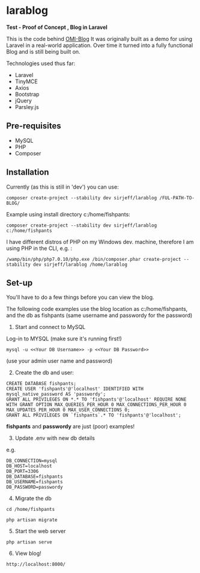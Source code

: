 # larablog

**Test - Proof of Concept , Blog in Laravel**

This is the code behind [OMI-Blog](https://blog.omi.nz/ "OMI-Blog")
It was originally built as a demo for using Laravel in a real-world application.
Over time it turned into a fully functional Blog and is still being built on.

Technologies used thus far:
- Laravel
- TinyMCE
- Axios
- Bootstrap
- jQuery
- Parsley.js


## Pre-requisites

- MySQL
- PHP
- Composer

## Installation

Currently (as this is still in 'dev') you can use:

`composer create-project --stability dev sirjeff/larablog /FUL-PATH-TO-BLOG/`

Example using install directory c:/home/fishpants:

`composer create-project --stability dev sirjeff/larablog c:/home/fishpants`

I have different distros of PHP on my Windows dev. machine, therefore I am using PHP in the CLI, e.g. :

`/wamp/bin/php/php7.0.10/php.exe /bin/composer.phar create-project --stability dev sirjeff/larablog /home/larablog`




## Set-up

You'll have to do a few things before you can view the blog.

The following code examples use the blog location as c:/home/fishpants, and the db as fishpants (same username and passwordy for the password)

1. Start and connect to MySQL

 Log-in to MYSQL (make sure it's running first!)

 `mysql -u <<Your DB Username>> -p <<Your DB Password>>`


 (use your admin user name and password)

2. Create the db and user:

 ```
CREATE DATABASE fishpants;
CREATE USER 'fishpants'@'localhost' IDENTIFIED WITH mysql_native_password AS 'passwordy';
GRANT ALL PRIVILEGES ON *.* TO 'fishpants'@'localhost' REQUIRE NONE WITH GRANT OPTION MAX_QUERIES_PER_HOUR 0 MAX_CONNECTIONS_PER_HOUR 0 MAX_UPDATES_PER_HOUR 0 MAX_USER_CONNECTIONS 0;
GRANT ALL PRIVILEGES ON `fishpants`.* TO 'fishpants'@'localhost';
 ```

 **fishpants** and **passwordy** are just (poor) examples!


3. Update .env with new db details

 e.g.
 ```
DB_CONNECTION=mysql
DB_HOST=localhost
DB_PORT=3306
DB_DATABASE=fishpants
DB_USERNAME=fishpants
DB_PASSWORD=passwordy 
 ```
 
4. Migrate the db

 `cd /home/fishpants`
 
 `php artisan migrate`
 
 
5. Start the web server

 `php artisan serve`

6. View blog!

 `http://localhost:8000/`
 
 
